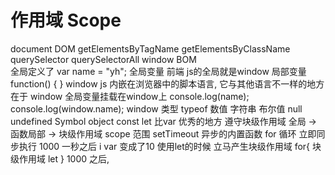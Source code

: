 # 作用域 Scope
document DOM 
  getElementsByTagName
  getElementsByClassName
  querySelector
  querySelectorAll
window BOM  
  全局定义了 var name = "yh";
  全局变量  前端 js的全局就是window
  局部变量  function() { }
  window js 内嵌在浏览器中的脚本语言, 它与其他语言不一样的地方在于 window
  全局变量挂载在window上
  console.log(name); console.log(window.name);
  window 类型 typeof 
  数值 字符串 布尔值 null undefined
  Symbol object
  const let 比var 优秀的地方 遵守块级作用域
  全局 -> 函数局部 -> 块级作用域
  scope 范围
  setTimeout 异步的内置函数
  for 循环 立即同步执行
  1000 一秒之后 i var 变成了10 
  使用let的时候  立马产生块级作用域  for{ 块级作用域 let } 
  1000 之后, 